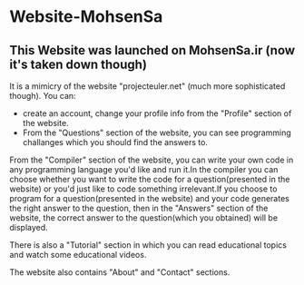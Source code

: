 # Website-MohsenSa
## This Website was launched on MohsenSa.ir (now it's taken down though)

It is a mimicry of the website "projecteuler.net" (much more sophisticated though).
You can:
- create an account, change your profile info from the "Profile" section of the website.
- From the "Questions" section of the website, you can see programming challanges which you should find the answers to.

From the "Compiler" section of the website, you can write your own code in any programming language you'd like and run it.In the compiler you can choose whether you want to write the code for a question(presented in the website) or you'd just like to code something irrelevant.If you choose to program for a question(presented in the website) and your code generates the right answer to the question, then in the "Answers" section of the website, the correct answer to the question(which you obtained) will be displayed.

There is also a "Tutorial" section in which you can read educational topics and watch some educational videos.

The website also contains "About" and "Contact" sections.
